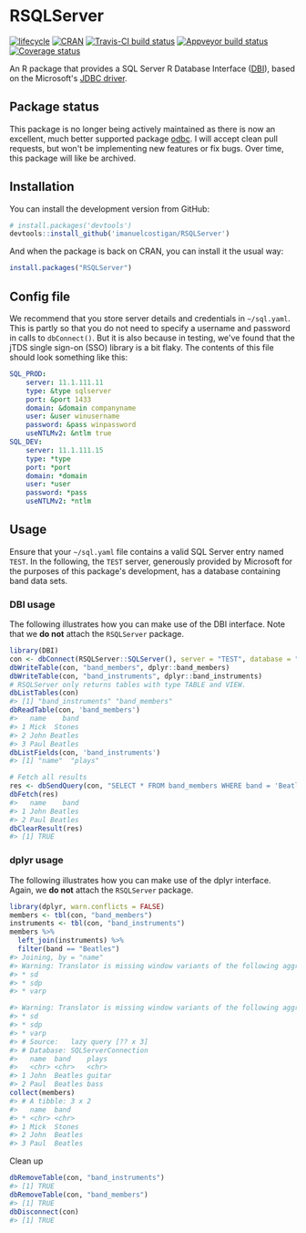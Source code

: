
<!-- README.md is generated from README.Rmd. Please edit that file -->
RSQLServer
==========

[![lifecycle](https://img.shields.io/badge/lifecycle-retired-orange.svg)](https://www.tidyverse.org/lifecycle/#retired) [![CRAN](http://www.r-pkg.org/badges/version-ago/RSQLServer)](https://cran.r-project.org/package=RSQLServer) [![Travis-CI build status](https://travis-ci.org/imanuelcostigan/RSQLServer.svg?branch=master)](https://travis-ci.org/imanuelcostigan/RSQLServer) [![Appveyor build status](https://ci.appveyor.com/api/projects/status/muw348v007ja7dqf?svg=true)](https://ci.appveyor.com/project/imanuelcostigan/rsqlserver) [![Coverage status](https://codecov.io/gh/imanuelcostigan/RSQLServer/branch/master/graph/badge.svg)](https://codecov.io/gh/imanuelcostigan/RSQLServer)

An R package that provides a SQL Server R Database Interface ([DBI](https://github.com/rstats-db/DBI)), based on the Microsoft's [JDBC driver](http://jtds.sourceforge.net/index.html).

Package status
--------------

This package is no longer being actively maintained as there is now an excellent, much better supported package [odbc](https://github.com/r-dbi/odbc). I will accept clean pull requests, but won't be implementing new features or fix bugs. Over time, this package will like be archived.

Installation
------------

You can install the development version from GitHub:

``` r
# install.packages('devtools')
devtools::install_github('imanuelcostigan/RSQLServer')
```

And when the package is back on CRAN, you can install it the usual way:

``` r
install.packages("RSQLServer")
```

Config file
-----------

We recommend that you store server details and credentials in `~/sql.yaml`. This is partly so that you do not need to specify a username and password in calls to `dbConnect()`. But it is also because in testing, we've found that the jTDS single sign-on (SSO) library is a bit flaky. The contents of this file should look something like this:

``` yaml
SQL_PROD:
    server: 11.1.111.11
    type: &type sqlserver
    port: &port 1433
    domain: &domain companyname
    user: &user winusername
    password: &pass winpassword
    useNTLMv2: &ntlm true
SQL_DEV:
    server: 11.1.111.15
    type: *type
    port: *port
    domain: *domain
    user: *user
    password: *pass
    useNTLMv2: *ntlm
```

Usage
-----

Ensure that your `~/sql.yaml` file contains a valid SQL Server entry named `TEST`. In the following, the `TEST` server, generously provided by Microsoft for the purposes of this package's development, has a database containing band data sets.

### DBI usage

The following illustrates how you can make use of the DBI interface. Note that we **do not** attach the `RSQLServer` package.

``` r
library(DBI)
con <- dbConnect(RSQLServer::SQLServer(), server = "TEST", database = "rsqlserver")
dbWriteTable(con, "band_members", dplyr::band_members)
dbWriteTable(con, "band_instruments", dplyr::band_instruments)
# RSQLServer only returns tables with type TABLE and VIEW.
dbListTables(con)
#> [1] "band_instruments" "band_members"
dbReadTable(con, 'band_members')
#>   name    band
#> 1 Mick  Stones
#> 2 John Beatles
#> 3 Paul Beatles
dbListFields(con, 'band_instruments')
#> [1] "name"  "plays"

# Fetch all results
res <- dbSendQuery(con, "SELECT * FROM band_members WHERE band = 'Beatles'")
dbFetch(res)
#>   name    band
#> 1 John Beatles
#> 2 Paul Beatles
dbClearResult(res)
#> [1] TRUE
```

### dplyr usage

The following illustrates how you can make use of the dplyr interface. Again, we **do not** attach the `RSQLServer` package.

``` r
library(dplyr, warn.conflicts = FALSE)
members <- tbl(con, "band_members")
instruments <- tbl(con, "band_instruments")
members %>% 
  left_join(instruments) %>% 
  filter(band == "Beatles")
#> Joining, by = "name"
#> Warning: Translator is missing window variants of the following aggregate functions:
#> * sd
#> * sdp
#> * varp

#> Warning: Translator is missing window variants of the following aggregate functions:
#> * sd
#> * sdp
#> * varp
#> # Source:   lazy query [?? x 3]
#> # Database: SQLServerConnection
#>   name  band    plays 
#>   <chr> <chr>   <chr> 
#> 1 John  Beatles guitar
#> 2 Paul  Beatles bass
collect(members)
#> # A tibble: 3 x 2
#>   name  band   
#> * <chr> <chr>  
#> 1 Mick  Stones 
#> 2 John  Beatles
#> 3 Paul  Beatles
```

Clean up

``` r
dbRemoveTable(con, "band_instruments")
#> [1] TRUE
dbRemoveTable(con, "band_members")
#> [1] TRUE
dbDisconnect(con)
#> [1] TRUE
```
